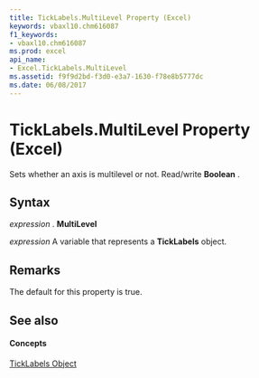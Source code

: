 ```yaml
---
title: TickLabels.MultiLevel Property (Excel)
keywords: vbaxl10.chm616087
f1_keywords:
- vbaxl10.chm616087
ms.prod: excel
api_name:
- Excel.TickLabels.MultiLevel
ms.assetid: f9f9d2bd-f3d0-e3a7-1630-f78e8b5777dc
ms.date: 06/08/2017
---
```



# TickLabels.MultiLevel Property (Excel)

Sets whether an axis is multilevel or not. Read/write  **Boolean** .


## Syntax

 _expression_ . **MultiLevel**

 _expression_ A variable that represents a **TickLabels** object.


## Remarks

The default for this property is true.


## See also


#### Concepts


[TickLabels Object](Excel.TickLabels(objec).md)

